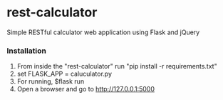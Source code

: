 rest-calculator
===============

Simple RESTful calculator web application using Flask and jQuery

### Installation ###

  1. From inside the "rest-calculator" 
     run "pip install -r requirements.txt"
  2. set FLASK_APP = caluculator.py
  2. For running, $flask run
  3. Open a browser and go to http://127.0.0.1:5000
